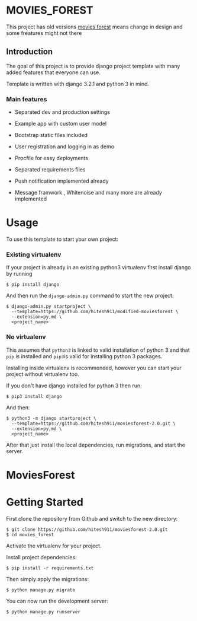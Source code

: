 # MOVIES_FOREST
This project has old versions [movies forest](https://github.com/hitesh911/movies_forest) means change in design and some freatures might not there
## Introduction

The goal of this project is to provide  django project template with many added features that everyone can use.

Template is written with django 3.2.1 and python 3 in mind.


### Main features

* Separated dev and production settings

* Example app with custom user model

* Bootstrap static files included

* User registration and logging in as demo

* Procfile for easy deployments

* Separated requirements files

* Push notification implemented already

* Message framwork , Whitenoise and many more are already implemented

# Usage

To use this template to start your own project:

### Existing virtualenv

If your project is already in an existing python3 virtualenv first install django by running

    $ pip install django
    
And then run the `django-admin.py` command to start the new project:

    $ django-admin.py startproject \
      --template=https://github.com/hitesh911/modified-moviesforest \
      --extension=py,md \
      <project_name>
      
### No virtualenv

This assumes that `python3` is linked to valid installation of python 3 and that `pip` is installed and `pip3`is valid
for installing python 3 packages.

Installing inside virtualenv is recommended, however you can start your project without virtualenv too.

If you don't have django installed for python 3 then run:

    $ pip3 install django
    
And then:

    $ python3 -m django startproject \
      --template=https://github.com/hitesh911/moviesforest-2.0.git \
      --extension=py,md \
      <project_name>
      
      
After that just install the local dependencies, run migrations, and start the server.


# MoviesForest

# Getting Started

First clone the repository from Github and switch to the new directory:

    $ git clone https://github.com/hitesh911/moviesforest-2.0.git
    $ cd movies_forest
    
Activate the virtualenv for your project.
    
Install project dependencies:

    $ pip install -r requirements.txt
    
    
Then simply apply the migrations:

    $ python manage.py migrate
    

You can now run the development server:

    $ python manage.py runserver

